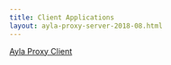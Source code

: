 ```yaml
---
title: Client Applications
layout: ayla-proxy-server-2018-08.html
---
```


<a href="https://docs.aylanetworks.com/content/ayla-proxy-server-2018-08/source/ayla-proxy-client.html" target="_blank">Ayla Proxy Client</a>
